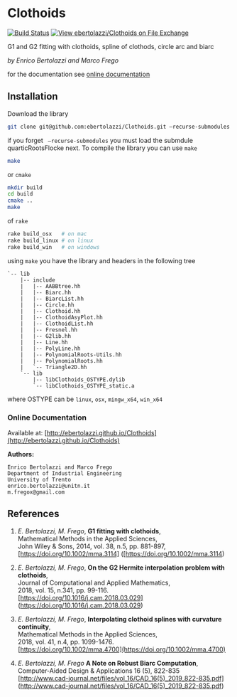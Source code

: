 Clothoids
=========

[![Build Status](https://travis-ci.org/ebertolazzi/Clothoids.svg?branch=master)](https://travis-ci.org/ebertolazzi/Clothoids)
[![View ebertolazzi/Clothoids on File Exchange](https://www.mathworks.com/matlabcentral/images/matlab-file-exchange.svg)](https://it.mathworks.com/matlabcentral/fileexchange/64849-ebertolazzi-clothoids)

G1 and G2 fitting with clothoids, spline of clothods, circle arc and biarc

*by Enrico Bertolazzi and Marco Frego*

for the documentation see
[online documentation](http://ebertolazzi.github.io/Clothoids/)

Installation
------------

Download the library

```sh
git clone git@github.com:ebertolazzi/Clothoids.git —recurse-submodules
```

if you forget ` —recurse-submodules` you must load the submdule quarticRootsFlocke next. To compile the library you can use `make`

```sh
make
```

or `cmake`

```sh
mkdir build
cd build
cmake ..
make
```

of `rake`

```sh
rake build_osx   # on mac
rake build_linux # on linux
rake build_win   # on windows
```


using `make` you have the library and headers in the following tree

```text
`-- lib
    |-- include
    |   |-- AABBtree.hh
    |   |-- Biarc.hh
    |   |-- BiarcList.hh
    |   |-- Circle.hh
    |   |-- Clothoid.hh
    |   |-- ClothoidAsyPlot.hh
    |   |-- ClothoidList.hh
    |   |-- Fresnel.hh
    |   |-- G2lib.hh
    |   |-- Line.hh
    |   |-- PolyLine.hh
    |   |-- PolynomialRoots-Utils.hh
    |   |-- PolynomialRoots.hh
    |   `-- Triangle2D.hh
    `-- lib
        |-- libClothoids_OSTYPE.dylib
        `-- libClothoids_OSTYPE_static.a
```

where OSTYPE can be `linux`, `osx`, `mingw_x64`, `win_x64`

### Online Documentation

Available at: [http://ebertolazzi.github.io/Clothoids](http://ebertolazzi.github.io/Clothoids)

**Authors:**
	
	Enrico Bertolazzi and Marco Frego
	Department of Industrial Engineering
	University of Trento
	enrico.bertolazzi@unitn.it
	m.fregox@gmail.com


References
----------

1. *E. Bertolazzi, M. Frego*,
   **G1 fitting with clothoids**,  
   Mathematical Methods in the Applied Sciences,  
   John Wiley & Sons, 2014, vol. 38, n.5, pp. 881-897,  
   [https://doi.org/10.1002/mma.3114]
   ([https://doi.org/10.1002/mma.3114)

2. *E. Bertolazzi, M. Frego*,
   **On the G2 Hermite interpolation problem with clothoids**,  
   Journal of Computational and Applied Mathematics,  
   2018, vol. 15, n.341, pp. 99-116.  
   [https://doi.org/10.1016/j.cam.2018.03.029]
   (https://doi.org/10.1016/j.cam.2018.03.029)

3. *E. Bertolazzi, M. Frego*,
   **Interpolating clothoid splines with curvature continuity**,  
   Mathematical Methods in the Applied Sciences,  
   2018, vol. 41, n.4, pp. 1099-1476.  
   [https://doi.org/10.1002/mma.4700](https://doi.org/10.1002/mma.4700)
   
4. *E. Bertolazzi, M. Frego*
   **A Note on Robust Biarc Computation**,  
   Computer-Aided Design & Applications 16 (5), 822-835  
   [http://www.cad-journal.net/files/vol_16/CAD_16(5)_2019_822-835.pdf]
   (http://www.cad-journal.net/files/vol_16/CAD_16(5)_2019_822-835.pdf)

